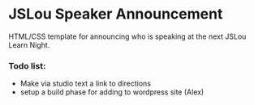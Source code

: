 # JSLou Speaker Announcement


HTML/CSS template for announcing who is speaking at the next JSLou Learn Night.

### Todo list:


* Make via studio text a link to directions
* setup a build phase for adding to wordpress site (Alex)
